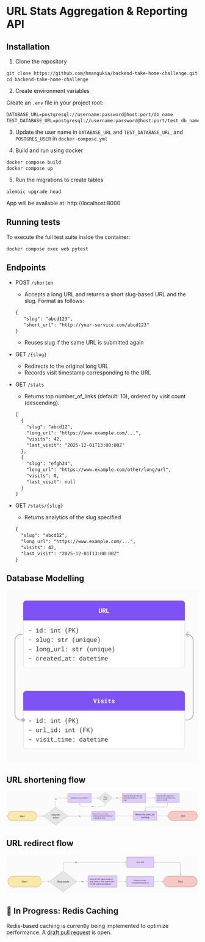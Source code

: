 # URL Stats Aggregation & Reporting API

## Installation

1. Clone the repository 
```
git clone https://github.com/hmangukia/backend-take-home-challenge.git
cd backend-take-home-challenge
```

2. Create environment variables

Create an `.env` file in your project root:
```
DATABASE_URL=postgresql://username:password@host:port/db_name
TEST_DATABASE_URL=postgresql://username:password@host:port/test_db_name
```

3. Update the user name in `DATABASE_URL` and `TEST_DATABASE_URL`, and `POSTGRES_USER` in `docker-compose.yml`

4. Build and run using docker
```
docker compose build
docker compose up
```

5. Run the migrations to create tables
```
alembic upgrade head
```

App will be available at:
http://localhost:8000


## Running tests
To execute the full test suite inside the container:
```
docker compose exec web pytest
```

## Endpoints

- POST `/shorten`
  - Accepts a long URL and returns a short slug-based URL and the slug. Format as follows:
  ```
  {
     "slug": "abcd123",
     "short_url": "http://your-service.com/abcd123"
  }
  ```
  - Reuses slug if the same URL is submitted again

- GET `/{slug}`
  - Redirects to the original long URL
  - Records visit timestamp corresponding to the URL

- GET `/stats`
  - Returns top number_of_links (default: 10), ordered by visit count (descending).
  ```
  [
    {
      "slug": "abcd12",
      "long_url": "https://www.example.com/...",
      "visits": 42,
      "last_visit": "2025-12-01T13:00:00Z"
    },
    {
      "slug": "efgh34",
      "long_url": "https://www.example.com/other/long/url",
      "visits": 0,
      "last_visit": null
    }
  ]
  ```

- GET `/stats/{slug}`
  - Returns analytics of the slug specified
  ```
  {
    "slug": "abcd12",
    "long_url": "https://www.example.com/...",
    "visits": 42,
    "last_visit": "2025-12-01T13:00:00Z"
  }
  ```

## Database Modelling

![Database modelling](./database-modelling.png "Database Modelling")

## URL shortening flow
![URL shortening flow](./URL-Shortening-Flow.png "URL shortening flow")

## URL redirect flow
![URL redirect flow](./URL-Redirect-Flow.png "URL redirect flow")

## 🚧 In Progress: Redis Caching
Redis-based caching is currently being implemented to optimize performance.
A [draft pull request](https://github.com/hmangukia/backend-take-home-challenge/pull/5) is open.